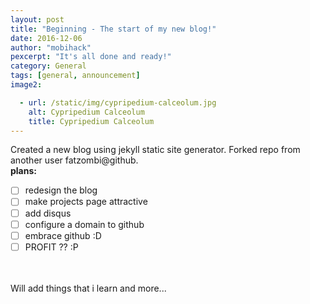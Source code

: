 ```yaml
---
layout: post
title: "Beginning - The start of my new blog!"
date: 2016-12-06
author: "mobihack"
pexcerpt: "It's all done and ready!"
category: General
tags: [general, announcement]
image2:

  - url: /static/img/cypripedium-calceolum.jpg
    alt: Cypripedium Calceolum
    title: Cypripedium Calceolum
---
```

Created a new blog using jekyll static site generator. Forked repo from another user fatzombi@github.
<br><b>plans:</b>


- [ ] redesign the blog
- [ ] make projects page attractive
- [ ] add disqus
- [ ] configure a domain to github
- [ ] embrace github :D
- [ ] PROFIT ?? :P
<br>
<br>Will add things that i learn and more...
